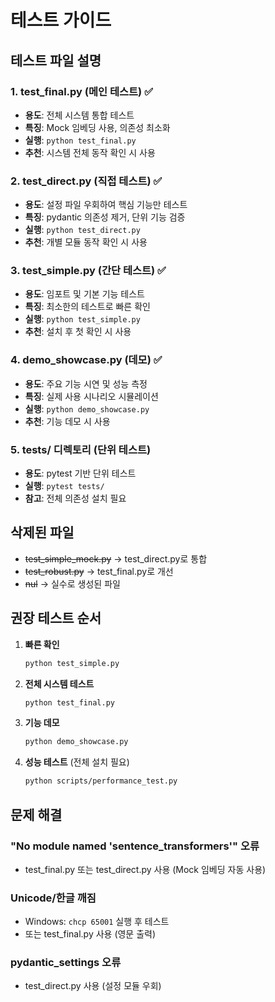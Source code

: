 # 테스트 가이드

## 테스트 파일 설명

### 1. test_final.py (메인 테스트) ✅
- **용도**: 전체 시스템 통합 테스트
- **특징**: Mock 임베딩 사용, 의존성 최소화
- **실행**: `python test_final.py`
- **추천**: 시스템 전체 동작 확인 시 사용

### 2. test_direct.py (직접 테스트) ✅
- **용도**: 설정 파일 우회하여 핵심 기능만 테스트
- **특징**: pydantic 의존성 제거, 단위 기능 검증
- **실행**: `python test_direct.py`
- **추천**: 개별 모듈 동작 확인 시 사용

### 3. test_simple.py (간단 테스트) ✅
- **용도**: 임포트 및 기본 기능 테스트
- **특징**: 최소한의 테스트로 빠른 확인
- **실행**: `python test_simple.py`
- **추천**: 설치 후 첫 확인 시 사용

### 4. demo_showcase.py (데모) ✅
- **용도**: 주요 기능 시연 및 성능 측정
- **특징**: 실제 사용 시나리오 시뮬레이션
- **실행**: `python demo_showcase.py`
- **추천**: 기능 데모 시 사용

### 5. tests/ 디렉토리 (단위 테스트)
- **용도**: pytest 기반 단위 테스트
- **실행**: `pytest tests/`
- **참고**: 전체 의존성 설치 필요

## 삭제된 파일
- ~~test_simple_mock.py~~ → test_direct.py로 통합
- ~~test_robust.py~~ → test_final.py로 개선
- ~~nul~~ → 실수로 생성된 파일

## 권장 테스트 순서

1. **빠른 확인**
   ```bash
   python test_simple.py
   ```

2. **전체 시스템 테스트**
   ```bash
   python test_final.py
   ```

3. **기능 데모**
   ```bash
   python demo_showcase.py
   ```

4. **성능 테스트** (전체 설치 필요)
   ```bash
   python scripts/performance_test.py
   ```

## 문제 해결

### "No module named 'sentence_transformers'" 오류
- test_final.py 또는 test_direct.py 사용 (Mock 임베딩 자동 사용)

### Unicode/한글 깨짐
- Windows: `chcp 65001` 실행 후 테스트
- 또는 test_final.py 사용 (영문 출력)

### pydantic_settings 오류
- test_direct.py 사용 (설정 모듈 우회)